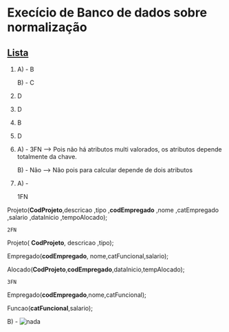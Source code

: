 Execício de Banco de dados sobre normalização
===

[Lista](//github.com/Dayanfreitas/new/blob/master/documentos/Prova_BD_I_MER_e_Normalizacao.pdf) 
---

1. A) - B
   
   B) - C

2. D

3. D

4. B 

5. D 
 
6. A) - 3FN --> Pois não há atributos multi valorados, os atributos depende totalmente da chave. 
   
   B) - Não --> Não pois para calcular depende de dois atributos 

7. A) -

	1FN

Projeto(__CodProjeto__,descricao ,tipo ,__codEmpregado__ ,nome ,catEmpregado ,salario ,dataInicio ,tempoAlocado);
	
	2FN
	
Projeto( __CodProjeto__, descricao ,tipo);

Empregado(__codEmpregado__, nome,catFuncional,salario);

Alocado(__CodProjeto__,__codEmpregado__,dataInicio,tempAlocado);
	
	3FN

Empregado(__codEmpregado__,nome,catFuncional);

Funcao(__catFuncional__,salario);

   B) -
   ![nada](https://github.com/Dayanfreitas/new/blob/master/imagens/imagem2.png)
